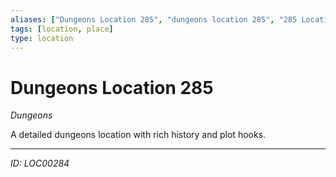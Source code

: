 ```yaml
---
aliases: ["Dungeons Location 285", "dungeons location 285", "285 Location Dungeons"]
tags: [location, place]
type: location
---
```


# Dungeons Location 285

*Dungeons*

A detailed dungeons location with rich history and plot hooks.

---
*ID: LOC00284*